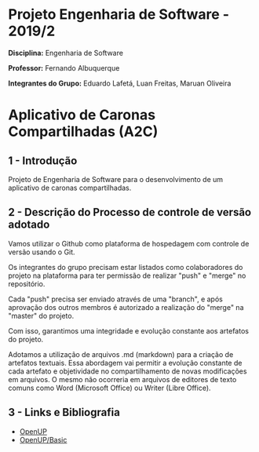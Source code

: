 # Projeto Engenharia de Software - 2019/2

**Disciplina:** Engenharia de Software

**Professor:** Fernando Albuquerque

**Integrantes do Grupo:** Eduardo Lafetá, Luan Freitas, Maruan Oliveira

# Aplicativo de Caronas Compartilhadas (A2C)

## 1 - Introdução

Projeto de Engenharia de Software para o desenvolvimento de um aplicativo de caronas compartilhadas.

## 2 - Descrição do Processo de controle de versão adotado

Vamos utilizar o Github como plataforma de hospedagem com controle de versão usando o Git.

Os integrantes do grupo precisam estar listados como colaboradores do projeto na plataforma para ter permissão de realizar "push" e "merge" no repositório.

Cada "push" precisa ser enviado através de uma "branch", e após aprovação dos outros membros é autorizado a realização do "merge" na "master" do projeto.

Com isso, garantimos uma integridade e evolução constante aos artefatos do projeto.

Adotamos a utilização de arquivos .md (markdown) para a criação de artefatos textuais. Essa abordagem vai permitir a evolução constante de cada artefato e objetividade no compartilhamento de novas modificações em arquivos. O mesmo não ocorreria em arquivos de editores de texto comuns como Word (Microsoft Office) ou Writer (Libre Office).

## 3 - Links e Bibliografia

* [OpenUP](http://eclipse.org/epf/downloads/configurations/pubconfig_downloads.php)
* [OpenUP/Basic](http://ndpsoftware.com/OpenUpBasic/)
